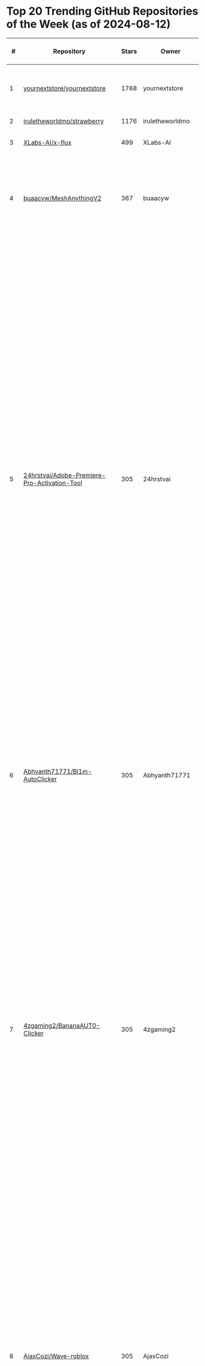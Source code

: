 # Top 20 Trending GitHub Repositories of the Week (as of 2024-08-12)

| # | Repository | Stars | Owner | Avatar | Description | Topics | URL | Created At | Updated At | Pushed At | Git URL | SSH URL | Clone URL | SVN URL | Homepage | Size | Language | Forks Count | Open Issues Count | Default Branch | License |
|---|------------|-------|-------|--------|-------------|--------|-----|------------|------------|-----------|---------|---------|-----------|---------|----------|------|----------|--------------|-------------------|----------------|---------|
| 1 | [yournextstore/yournextstore](https://github.com/yournextstore/yournextstore) | 1768 | yournextstore | ![yournextstore's avatar](https://avatars.githubusercontent.com/u/159799280?v=4) | Modern Commerce with Next.js and Stripe as the backend. | commerce, nextjs, reactjs, stripe, typescript | [https://github.com/yournextstore/yournextstore](https://github.com/yournextstore/yournextstore) | 2024-08-05T19:31:52Z | 2024-08-12T02:19:37Z | 2024-08-11T00:34:44Z | git://github.com/yournextstore/yournextstore.git | git@github.com:yournextstore/yournextstore.git | https://github.com/yournextstore/yournextstore.git | https://github.com/yournextstore/yournextstore | https://demo.yournextstore.com | 1031 | TypeScript | 165 | 9 | main | GNU Affero General Public License v3.0 |
| 2 | [iruletheworldmo/strawberry](https://github.com/iruletheworldmo/strawberry) | 1176 | iruletheworldmo | ![iruletheworldmo's avatar](https://avatars.githubusercontent.com/u/177976423?v=4) | 🍓🍓🍓 | No topics | [https://github.com/iruletheworldmo/strawberry](https://github.com/iruletheworldmo/strawberry) | 2024-08-09T20:16:44Z | 2024-08-12T01:12:41Z | 2024-08-11T23:43:59Z | git://github.com/iruletheworldmo/strawberry.git | git@github.com:iruletheworldmo/strawberry.git | https://github.com/iruletheworldmo/strawberry.git | https://github.com/iruletheworldmo/strawberry | https://x.com/iruletheworldmo | 4 | Python | 146 | 314 | main | No license |
| 3 | [XLabs-AI/x-flux](https://github.com/XLabs-AI/x-flux) | 499 | XLabs-AI | ![XLabs-AI's avatar](https://avatars.githubusercontent.com/u/177552519?v=4) | No description | No topics | [https://github.com/XLabs-AI/x-flux](https://github.com/XLabs-AI/x-flux) | 2024-08-05T15:07:27Z | 2024-08-12T02:35:32Z | 2024-08-12T00:03:52Z | git://github.com/XLabs-AI/x-flux.git | git@github.com:XLabs-AI/x-flux.git | https://github.com/XLabs-AI/x-flux.git | https://github.com/XLabs-AI/x-flux | No homepage | 22808 | Python | 28 | 23 | main | Apache License 2.0 |
| 4 | [buaacyw/MeshAnythingV2](https://github.com/buaacyw/MeshAnythingV2) | 367 | buaacyw | ![buaacyw's avatar](https://avatars.githubusercontent.com/u/52091468?v=4) | From anything to mesh like human artists. Official impl. of "MeshAnything V2: Artist-Created Mesh Generation With Adjacent Mesh Tokenization" | 3d, 3d-generation, generative-model, mesh, transformers | [https://github.com/buaacyw/MeshAnythingV2](https://github.com/buaacyw/MeshAnythingV2) | 2024-08-05T15:32:03Z | 2024-08-12T02:39:02Z | 2024-08-11T05:55:08Z | git://github.com/buaacyw/MeshAnythingV2.git | git@github.com:buaacyw/MeshAnythingV2.git | https://github.com/buaacyw/MeshAnythingV2.git | https://github.com/buaacyw/MeshAnythingV2 | https://buaacyw.github.io/meshanything-v2/ | 15813 | Python | 16 | 3 | main | MIT License |
| 5 | [24hrstvai/Adobe-Premiere-Pro-Activation-Tool](https://github.com/24hrstvai/Adobe-Premiere-Pro-Activation-Tool) | 305 | 24hrstvai | ![24hrstvai's avatar](https://avatars.githubusercontent.com/u/145119378?v=4) | No description | adobe-premiere-pro, adobe-premiere-pro-2023, adobe-premiere-pro-cc, adobe-premiere-pro-download, adobe-premiere-pro-full, adobe-premiere-pro-hack, como-descargar-premiere-pro, descargar-adobe-premiere-pro, descargar-premiere-pro, download-premiere-pro, premiere-pro, premiere-pro-2023-free, premiere-pro-activation-tool, premiere-pro-descargar, premiere-pro-download, premiere-pro-free-key, premiere-pro-full, premiere-pro-license-keygen, premiere-pro-serial-key, sapphire-plugin-premiere-pro | [https://github.com/24hrstvai/Adobe-Premiere-Pro-Activation-Tool](https://github.com/24hrstvai/Adobe-Premiere-Pro-Activation-Tool) | 2024-08-11T15:18:35Z | 2024-08-11T21:37:15Z | 2024-08-11T15:23:17Z | git://github.com/24hrstvai/Adobe-Premiere-Pro-Activation-Tool.git | git@github.com:24hrstvai/Adobe-Premiere-Pro-Activation-Tool.git | https://github.com/24hrstvai/Adobe-Premiere-Pro-Activation-Tool.git | https://github.com/24hrstvai/Adobe-Premiere-Pro-Activation-Tool | No homepage | 2 | No language specified | 0 | 0 | main | No license |
| 6 | [Abhyanth71771/Bl1m-AutoClicker](https://github.com/Abhyanth71771/Bl1m-AutoClicker) | 305 | Abhyanth71771 | ![Abhyanth71771's avatar](https://avatars.githubusercontent.com/u/110896087?v=4) | No description | blum, blum-autoclicker-doownload, blum-autoclicker-scripts, blum-autoclicker-tool, blum-doownload, blum-doownload-clicker, bluma, blumenau | [https://github.com/Abhyanth71771/Bl1m-AutoClicker](https://github.com/Abhyanth71771/Bl1m-AutoClicker) | 2024-08-11T14:41:42Z | 2024-08-11T21:37:15Z | 2024-08-11T14:45:00Z | git://github.com/Abhyanth71771/Bl1m-AutoClicker.git | git@github.com:Abhyanth71771/Bl1m-AutoClicker.git | https://github.com/Abhyanth71771/Bl1m-AutoClicker.git | https://github.com/Abhyanth71771/Bl1m-AutoClicker | No homepage | 2 | No language specified | 0 | 0 | main | No license |
| 7 | [4zgaming2/BananaAUT0-CIicker](https://github.com/4zgaming2/BananaAUT0-CIicker) | 305 | 4zgaming2 | ![4zgaming2's avatar](https://avatars.githubusercontent.com/u/157258042?v=4) | No description | autoclicker, autohotkey, banana, banana-bot-steam, banana-free-autobot, banana-pc-version, banana-steam-autobot, banana-steam-autoclicker, banana-steam-autofarm, banana-steam-bot-autofarm, banana-steam-bot-clicker, banana-steam-bot-download, banana-steam-bot-free, banana-steam-download-bot, banana-steam-farm-bot, banana-steam-free, banana-steam-free-autobot, download-autobot-banana, download-clicker-banana, steam-banana-clicker | [https://github.com/4zgaming2/BananaAUT0-CIicker](https://github.com/4zgaming2/BananaAUT0-CIicker) | 2024-08-11T15:30:59Z | 2024-08-11T21:37:15Z | 2024-08-11T15:32:57Z | git://github.com/4zgaming2/BananaAUT0-CIicker.git | git@github.com:4zgaming2/BananaAUT0-CIicker.git | https://github.com/4zgaming2/BananaAUT0-CIicker.git | https://github.com/4zgaming2/BananaAUT0-CIicker | No homepage | 2 | No language specified | 0 | 0 | main | No license |
| 8 | [AjaxCozi/Wave-roblox](https://github.com/AjaxCozi/Wave-roblox) | 305 | AjaxCozi | ![AjaxCozi's avatar](https://avatars.githubusercontent.com/u/169244220?v=4) | Discover the power of Wave, the premier Roblox script executor, designed to elevate your gaming experience. Whether you're a seasoned scripter or a newcomer, Wave offers a robust, user-friendly platform for executing Roblox scripts with ease. | roblox, roblox-wave, roblox-wave-executor, roblox-wave-free, roblox-wave-key, wave, wave-executor, wave-executor-app, wave-executor-crash, wave-executor-download, wave-executor-free, wave-executor-latest-update-2024, wave-executor-roblox, wave-executor-tutorial, wave-executor-update | [https://github.com/AjaxCozi/Wave-roblox](https://github.com/AjaxCozi/Wave-roblox) | 2024-08-11T14:32:21Z | 2024-08-11T21:37:15Z | 2024-08-11T14:35:37Z | git://github.com/AjaxCozi/Wave-roblox.git | git@github.com:AjaxCozi/Wave-roblox.git | https://github.com/AjaxCozi/Wave-roblox.git | https://github.com/AjaxCozi/Wave-roblox | No homepage | 3 | No language specified | 0 | 0 | main | No license |
| 9 | [akhona47/Solara-roblox](https://github.com/akhona47/Solara-roblox) | 305 | akhona47 | ![akhona47's avatar](https://avatars.githubusercontent.com/u/166214840?v=4) | iscover the power of Solara, the premier Roblox script executor, designed to elevate your gaming experience. Whether you're a seasoned scripter or a newcomer, Solara offers a robust, user-friendly platform for executing Roblox scripts with ease. | roblox, roblox-executor, solara, solara-crash, solara-discord, solara-executor, solara-external-download, solara-key, solara-roblox, solara-roblox-executor, solara-update, solara-v2-download | [https://github.com/akhona47/Solara-roblox](https://github.com/akhona47/Solara-roblox) | 2024-08-11T14:23:27Z | 2024-08-11T21:37:15Z | 2024-08-11T14:24:52Z | git://github.com/akhona47/Solara-roblox.git | git@github.com:akhona47/Solara-roblox.git | https://github.com/akhona47/Solara-roblox.git | https://github.com/akhona47/Solara-roblox | No homepage | 3 | No language specified | 0 | 0 | main | No license |
| 10 | [XLABB-Stealer/XLABB-Grabber](https://github.com/XLABB-Stealer/XLABB-Grabber) | 303 | XLABB-Stealer | ![XLABB-Stealer's avatar](https://avatars.githubusercontent.com/u/177759911?v=4) | Most powerfull Python grab ever. | chromium, cookie-logger, discord-keylogger, discord-malware, discord-rat, discord-token-logger, discord-tokens, discord-webhook, ethical-hacking-tools, google-passwords, grabber, python-rat, remote-access-trojan, stealer | [https://github.com/XLABB-Stealer/XLABB-Grabber](https://github.com/XLABB-Stealer/XLABB-Grabber) | 2024-08-07T15:16:26Z | 2024-08-11T17:24:23Z | 2024-08-07T15:16:55Z | git://github.com/XLABB-Stealer/XLABB-Grabber.git | git@github.com:XLABB-Stealer/XLABB-Grabber.git | https://github.com/XLABB-Stealer/XLABB-Grabber.git | https://github.com/XLABB-Stealer/XLABB-Grabber | No homepage | 2349 | Python | 1 | 1 | main | No license |
| 11 | [QwenLM/Qwen2-Math](https://github.com/QwenLM/Qwen2-Math) | 301 | QwenLM | ![QwenLM's avatar](https://avatars.githubusercontent.com/u/141221163?v=4) | A series of math-specific large language models of our Qwen2 series. | large-language-models, mathematics, qwen2 | [https://github.com/QwenLM/Qwen2-Math](https://github.com/QwenLM/Qwen2-Math) | 2024-08-08T08:55:39Z | 2024-08-12T02:53:02Z | 2024-08-09T10:59:55Z | git://github.com/QwenLM/Qwen2-Math.git | git@github.com:QwenLM/Qwen2-Math.git | https://github.com/QwenLM/Qwen2-Math.git | https://github.com/QwenLM/Qwen2-Math | https://qwenlm.github.io/blog/qwen2-math/ | 10288 | Python | 18 | 2 | main | No license |
| 12 | [CloudCrowSec001/CVE-2024-38077-POC](https://github.com/CloudCrowSec001/CVE-2024-38077-POC) | 277 | CloudCrowSec001 | ![CloudCrowSec001's avatar](https://avatars.githubusercontent.com/u/176567584?v=4) | 原文已被作者删除，备份用，非原创，EXP & POC | No topics | [https://github.com/CloudCrowSec001/CVE-2024-38077-POC](https://github.com/CloudCrowSec001/CVE-2024-38077-POC) | 2024-08-09T01:18:48Z | 2024-08-12T02:14:27Z | 2024-08-09T17:18:10Z | git://github.com/CloudCrowSec001/CVE-2024-38077-POC.git | git@github.com:CloudCrowSec001/CVE-2024-38077-POC.git | https://github.com/CloudCrowSec001/CVE-2024-38077-POC.git | https://github.com/CloudCrowSec001/CVE-2024-38077-POC | No homepage | 52 | Python | 194 | 10 | main | No license |
| 13 | [unitreerobotics/avp_teleoperate](https://github.com/unitreerobotics/avp_teleoperate) | 254 | unitreerobotics | ![unitreerobotics's avatar](https://avatars.githubusercontent.com/u/44998897?v=4) | No description | No topics | [https://github.com/unitreerobotics/avp_teleoperate](https://github.com/unitreerobotics/avp_teleoperate) | 2024-08-05T07:34:45Z | 2024-08-12T02:35:03Z | 2024-08-09T03:48:33Z | git://github.com/unitreerobotics/avp_teleoperate.git | git@github.com:unitreerobotics/avp_teleoperate.git | https://github.com/unitreerobotics/avp_teleoperate.git | https://github.com/unitreerobotics/avp_teleoperate | No homepage | 98636 | Python | 16 | 2 | master | Other |
| 14 | [SpoofDPIApp/SpoofDPI-App](https://github.com/SpoofDPIApp/SpoofDPI-App) | 220 | SpoofDPIApp | ![SpoofDPIApp's avatar](https://avatars.githubusercontent.com/u/177529112?v=4) | Простое в использовании приложение для Mac, благодаря которому YouTube снова заработает отлично! На основе библиотеки SpoofDPI. | No topics | [https://github.com/SpoofDPIApp/SpoofDPI-App](https://github.com/SpoofDPIApp/SpoofDPI-App) | 2024-08-07T08:36:27Z | 2024-08-12T02:45:03Z | 2024-08-10T07:24:47Z | git://github.com/SpoofDPIApp/SpoofDPI-App.git | git@github.com:SpoofDPIApp/SpoofDPI-App.git | https://github.com/SpoofDPIApp/SpoofDPI-App.git | https://github.com/SpoofDPIApp/SpoofDPI-App | No homepage | 5840 | Swift | 11 | 5 | main | No license |
| 15 | [share121/inter-knot](https://github.com/share121/inter-knot) | 215 | share121 | ![share121's avatar](https://avatars.githubusercontent.com/u/111939263?v=4) | 绳网 | No topics | [https://github.com/share121/inter-knot](https://github.com/share121/inter-knot) | 2024-08-07T01:28:59Z | 2024-08-12T02:18:44Z | 2024-08-12T02:19:31Z | git://github.com/share121/inter-knot.git | git@github.com:share121/inter-knot.git | https://github.com/share121/inter-knot.git | https://github.com/share121/inter-knot | https://share121.github.io/inter-knot/ | 10911 | Vue | 35 | 14 | main | MIT License |
| 16 | [zhangguanzhang/simple-container-network-book](https://github.com/zhangguanzhang/simple-container-network-book) | 157 | zhangguanzhang | ![zhangguanzhang's avatar](https://avatars.githubusercontent.com/u/18641678?v=4) | 面向网络小白的基础容器网络科普 | No topics | [https://github.com/zhangguanzhang/simple-container-network-book](https://github.com/zhangguanzhang/simple-container-network-book) | 2024-08-11T08:53:48Z | 2024-08-12T02:59:50Z | 2024-08-11T11:03:54Z | git://github.com/zhangguanzhang/simple-container-network-book.git | git@github.com:zhangguanzhang/simple-container-network-book.git | https://github.com/zhangguanzhang/simple-container-network-book.git | https://github.com/zhangguanzhang/simple-container-network-book | No homepage | 2414 | No language specified | 13 | 1 | master | GNU General Public License v2.0 |
| 17 | [cpboost/double-co-detr](https://github.com/cpboost/double-co-detr) | 140 | cpboost | ![cpboost's avatar](https://avatars.githubusercontent.com/u/58577521?v=4) | No description | No topics | [https://github.com/cpboost/double-co-detr](https://github.com/cpboost/double-co-detr) | 2024-08-05T13:24:47Z | 2024-08-12T01:18:01Z | 2024-08-06T12:05:58Z | git://github.com/cpboost/double-co-detr.git | git@github.com:cpboost/double-co-detr.git | https://github.com/cpboost/double-co-detr.git | https://github.com/cpboost/double-co-detr | No homepage | 24368 | Python | 5 | 0 | main | No license |
| 18 | [dupontgu/pov_pong_mouse](https://github.com/dupontgu/pov_pong_mouse) | 139 | dupontgu | ![dupontgu's avatar](https://avatars.githubusercontent.com/u/2752047?v=4) | Implementation of Pong that runs within a mouse's firmware and renders by moving the cursor fast enough to acheive persistence of vision | No topics | [https://github.com/dupontgu/pov_pong_mouse](https://github.com/dupontgu/pov_pong_mouse) | 2024-08-07T18:55:07Z | 2024-08-12T02:17:37Z | 2024-08-08T01:08:05Z | git://github.com/dupontgu/pov_pong_mouse.git | git@github.com:dupontgu/pov_pong_mouse.git | https://github.com/dupontgu/pov_pong_mouse.git | https://github.com/dupontgu/pov_pong_mouse | No homepage | 27209 | C | 2 | 0 | main | MIT License |
| 19 | [LG-AI-EXAONE/EXAONE-3.0](https://github.com/LG-AI-EXAONE/EXAONE-3.0) | 134 | LG-AI-EXAONE | ![LG-AI-EXAONE's avatar](https://avatars.githubusercontent.com/u/176996183?v=4) | Official repository for EXAONE built by LG AI Research | language-model, llm, model | [https://github.com/LG-AI-EXAONE/EXAONE-3.0](https://github.com/LG-AI-EXAONE/EXAONE-3.0) | 2024-08-05T07:39:43Z | 2024-08-12T00:31:20Z | 2024-08-08T05:52:40Z | git://github.com/LG-AI-EXAONE/EXAONE-3.0.git | git@github.com:LG-AI-EXAONE/EXAONE-3.0.git | https://github.com/LG-AI-EXAONE/EXAONE-3.0.git | https://github.com/LG-AI-EXAONE/EXAONE-3.0 | https://huggingface.co/LGAI-EXAONE/EXAONE-3.0-7.8B-Instruct | 230 | No language specified | 6 | 0 | main | Other |
| 20 | [qi4L/CVE-2024-38077](https://github.com/qi4L/CVE-2024-38077) | 131 | qi4L | ![qi4L's avatar](https://avatars.githubusercontent.com/u/75202638?v=4) | RDL的堆溢出导致的RCE | No topics | [https://github.com/qi4L/CVE-2024-38077](https://github.com/qi4L/CVE-2024-38077) | 2024-08-09T05:00:44Z | 2024-08-12T02:54:31Z | 2024-08-09T10:12:42Z | git://github.com/qi4L/CVE-2024-38077.git | git@github.com:qi4L/CVE-2024-38077.git | https://github.com/qi4L/CVE-2024-38077.git | https://github.com/qi4L/CVE-2024-38077 | No homepage | 9 | Python | 56 | 0 | master | No license |
